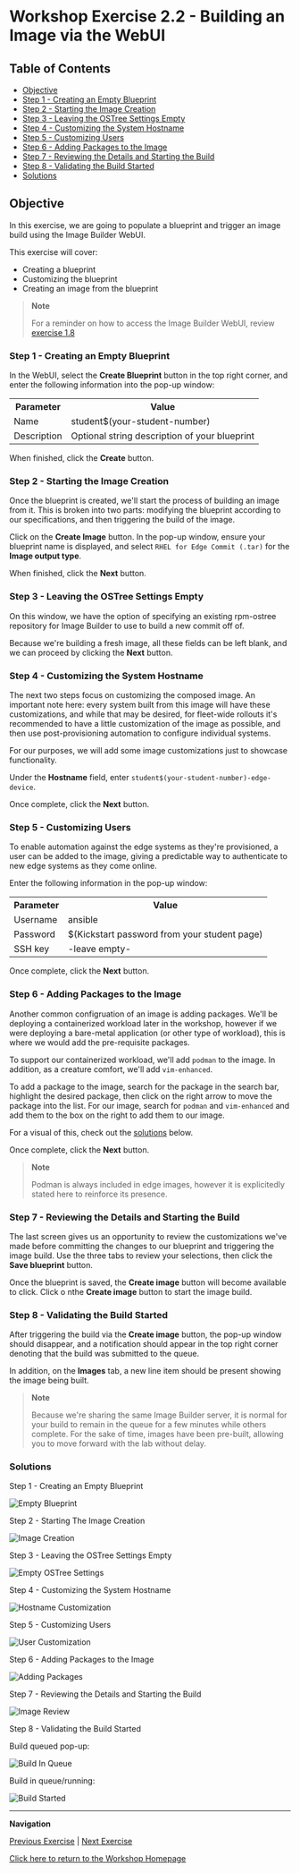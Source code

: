 # Workshop Exercise 2.2 - Building an Image via the WebUI

## Table of Contents

* [Objective](#objective)
* [Step 1 - Creating an Empty Blueprint](#step-1---creating-an-empty-blueprint)
* [Step 2 - Starting the Image Creation](#step-2---starting-the-image-creation)
* [Step 3 - Leaving the OSTree Settings Empty](#step-3---leaving-the-ostree-settings-empty)
* [Step 4 - Customizing the System Hostname](#step-4---customizing-the-system-hostname)
* [Step 5 - Customizing Users](#step-5---customizing-users)
* [Step 6 - Adding Packages to the Image](#step-6---adding-packages-to-the-image)
* [Step 7 - Reviewing the Details and Starting the Build](#step-7---reviewing-the-details-and-starting-the-build)
* [Step 8 - Validating the Build Started](#step-8---validating-the-build-started)
* [Solutions](#solutions)

## Objective

In this exercise, we are going to populate a blueprint and trigger an image build using the Image Builder WebUI.

This exercise will cover:

* Creating a blueprint
* Customizing the blueprint
* Creating an image from the blueprint

> **Note**
>
> For a reminder on how to access the Image Builder WebUI, review [exercise 1.8](../1.8-image-builder-intro)

### Step 1 - Creating an Empty Blueprint

In the WebUI, select the **Create Blueprint** button in the top right corner, and enter the following information into the pop-up window:

<table>
  <tr>
    <th>Parameter</th>
    <th>Value</th>
  </tr>
  <tr>
    <td>Name</td>
    <td>student$(your-student-number)</td>
  </tr>
  <tr>
    <td>Description</td>
    <td>Optional string description of your blueprint</td>
  </tr>
</table>

When finished, click the **Create** button.

### Step 2 - Starting the Image Creation

Once the blueprint is created, we'll start the process of building an image from it. This is broken into two parts: modifying the blueprint according to our specifications, and then triggering the build of the image.

Click on the **Create Image** button. In the pop-up window, ensure your blueprint name is displayed, and select `RHEL for Edge Commit (.tar)` for the **Image output type**.

When finished, click the **Next** button.

### Step 3 - Leaving the OSTree Settings Empty

On this window, we have the option of specifying an existing rpm-ostree repository for Image Builder to use to build a new commit off of.

Because we're building a fresh image, all these fields can be left blank, and we can proceed by clicking the **Next** button.

### Step 4 - Customizing the System Hostname

The next two steps focus on customizing the composed image. An important note here: every system built from this image will have these customizations, and while that may be desired, for fleet-wide rollouts it's recommended to have a little customization of the image as possible, and then use post-provisioning automation to configure individual systems.

For our purposes, we will add some image customizations just to showcase functionality.

Under the **Hostname** field, enter `student$(your-student-number)-edge-device`.

Once complete, click the **Next** button.

### Step 5 - Customizing Users

To enable automation against the edge systems as they're provisioned, a user can be added to the image, giving a predictable way to authenticate to new edge systems as they come online.

Enter the following information in the pop-up window:

<table>
  <tr>
    <th>Parameter</th>
    <th>Value</th>
  </tr>
  <tr>
    <td>Username</td>
    <td>ansible</td>
  </tr>
  <tr>
    <td>Password</td>
    <td>$(Kickstart password from your student page)</td>
  </tr>
  <tr>
    <td>SSH key</td>
    <td>-leave empty-</td>
  </tr>
</table>

Once complete, click the **Next** button.

### Step 6 - Adding Packages to the Image

Another common configruation of an image is adding packages. We'll be deploying a containerized workload later in the workshop, however if we were deploying a bare-metal application (or other type of workload), this is where we would add the pre-requisite packages.

To support our containerized workload, we'll add `podman` to the image. In addition, as a creature comfort, we'll add `vim-enhanced`.

To add a package to the image, search for the package in the search bar, highlight the desired package, then click on the right arrow to move the package into the list. For our image, search for `podman` and `vim-enhanced` and add them to the box on the right to add them to our image.

For a visual of this, check out the [solutions](#solutions) below.

Once complete, click the **Next** button.

> **Note**
>
> Podman is always included in edge images, however it is explicitedly stated here to reinforce its presence.

### Step 7 - Reviewing the Details and Starting the Build

The last screen gives us an opportunity to review the customizations we've made before committing the changes to our blueprint and triggering the image build. Use the three tabs to review your selections, then click the **Save blueprint** button.

Once the blueprint is saved, the **Create image** button will become available to click. Click o nthe **Create image** button to start the image build.

### Step 8 - Validating the Build Started

After triggering the build via the **Create image** button, the pop-up window should disappear, and a notification should appear in the top right corner denoting that the build was submitted to the queue.

In addition, on the **Images** tab, a new line item should be present showing the image being built.

> **Note**
>
> Because we're sharing the same Image Builder server, it is normal for your build to remain in the queue for a few minutes while others complete. For the sake of time, images have been pre-built, allowing you to move forward with the lab without delay.

### Solutions

Step 1 - Creating an Empty Blueprint

![Empty Blueprint](../images/empty-blueprint.png)

Step 2 - Starting The Image Creation

![Image Creation](../images/create-image.png)

Step 3 - Leaving the OSTree Settings Empty

![Empty OSTree Settings](../images/empty-ostree-settings.png)

Step 4 - Customizing the System Hostname

![Hostname Customization](../images/image-hostname.png)

Step 5 - Customizing Users

![User Customization](../images/image-user.png)

Step 6 - Adding Packages to the Image

![Adding Packages](../images/image-packages.png)

Step 7 - Reviewing the Details and Starting the Build

![Image Review](../images/image-review.png)

Step 8 - Validating the Build Started

Build queued pop-up:

![Build In Queue](../images/build-in-queue.png)

Build in queue/running:

![Build Started](../images/build-running.png)

---
**Navigation**

[Previous Exercise](../2.1-image-build-workflow) | [Next Exercise](../3.1-execution-environment-review)

[Click here to return to the Workshop Homepage](../README.md)
